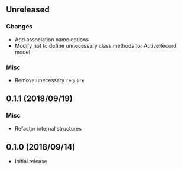 ## Unreleased

### Cbanges

* Add association name options
* Modify not to define unnecessary class methods for ActiveRecord model

### Misc

* Remove unecessary `require`


## 0.1.1 (2018/09/19)

### Misc

* Refactor internal structures


## 0.1.0 (2018/09/14)

* Initial release
